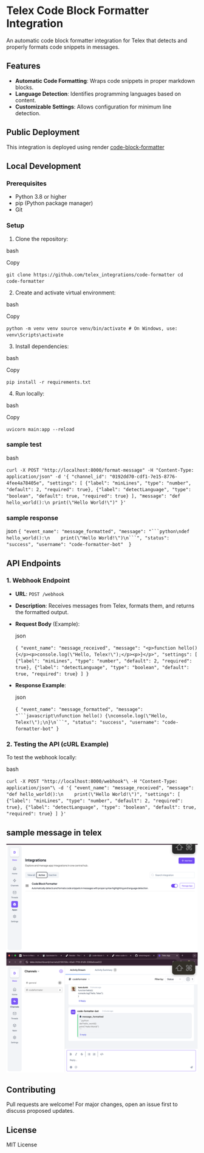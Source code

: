 # Telex Code Block Formatter Integration

An automatic code block formatter integration for Telex that detects and properly formats code snippets in messages.

## Features
- **Automatic Code Formatting**: Wraps code snippets in proper markdown blocks.
- **Language Detection**: Identifies programming languages based on content.
- **Customizable Settings**: Allows configuration for minimum line detection.

## Public Deployment
This integration is deployed using render [code-block-formatter](https://code-block-formatter.onrender.com)

## Local Development

### Prerequisites

-   Python 3.8 or higher
-   pip (Python package manager)
-   Git

### Setup

1.  Clone the repository:

bash

Copy

`git clone https://github.com/telex_integrations/code-formatter cd code-formatter`

2.  Create and activate virtual environment:

bash

Copy

`python -m venv venv source venv/bin/activate # On Windows, use: venv\Scripts\activate`

3.  Install dependencies:

bash

Copy

`pip install -r requirements.txt`

4.  Run locally:

bash

Copy

`uvicorn main:app --reload`

### sample test
bash

`curl -X POST "http://localhost:8000/format-message"
 -H "Content-Type: application/json"
 -d '{
 "channel_id": "0192dd70-cdf1-7e15-8776-4fee4a78405e",
 "settings": [
 {"label": "minLines", "type": "number", "default": 2, "required": true},
 {"label": "detectLanguage", "type": "boolean", "default": true, "required": true}
 ],
 "message": "def hello_world():\n print(\"Hello World!\")"
 }'`

### sample response
json
`{
"event_name": "message_formatted",
  "message": "```python\ndef hello_world():\n    print(\"Hello World!\")\n```",
  "status": "success",
  "username": "code-formatter-bot" 
}`


API Endpoints
-------------

### 1\. **Webhook Endpoint**

-   **URL**: `POST /webhook`
-   **Description**: Receives messages from Telex, formats them, and returns the formatted output.
-   **Request Body** (Example):

    json

    `{
      "event_name": "message_received",
      "message": "<p>function hello() {</p><p>console.log(\"Hello, Telex!\");</p><p>}</p>",
      "settings": [
        {"label": "minLines", "type": "number", "default": 2, "required": true},
        {"label": "detectLanguage", "type": "boolean", "default": true, "required": true}
      ]
    }`

-   **Response Example**:

    json

    `{
      "event_name": "message_formatted",
      "message": "```javascript\nfunction hello() {\nconsole.log(\"Hello, Telex!\");\n}\n```",
      "status": "success",
      "username": "code-formatter-bot"
    }`

### 2\. **Testing the API (cURL Example)**

To test the webhook locally:

bash

`curl -X POST "http://localhost:8000/webhook"\
     -H "Content-Type: application/json"\
     -d '{
       "event_name": "message_received",
       "message": "def hello_world():\n    print(\"Hello World!\")",
       "settings": [
         {"label": "minLines", "type": "number", "default": 2, "required": true},
         {"label": "detectLanguage", "type": "boolean", "default": true, "required": true}
       ]
     }'`

## sample message in telex
![Setup Screenshot](./screenshots/setup.png)
![Sample message](./screenshots/codeblock-formatter.png)

Contributing
------------

Pull requests are welcome! For major changes, open an issue first to discuss proposed updates.

License
-------

MIT License
